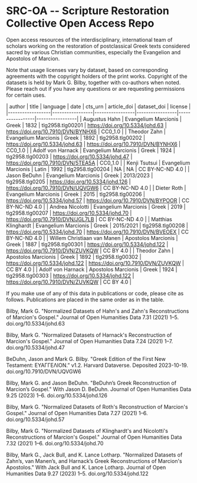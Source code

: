 # SRC-OA -- Scripture Restoration Collective Open Access Repo

Open access resources of the interdisciplinary, international team of scholars working on the restoration of postclassical Greek texts considered sacred by various Christian communities, especially the Evangelion and Apostolos of Marcion.

Note that usage licenses vary by dataset, based on corresponding agreements with the copyright holders of the print works. Copyright of the datasets is held by Mark G. Bilby, together with co-authors when noted. Please reach out if you have any questions or are requesting permissions for certain uses.

| author | title | language | date | cts_urn | article_doi | dataset_doi | license |
|------------------|-----------------|-----------------|-----------------|-----------------|-----------------|
| Augustus Hahn | Evangelium Marcionis | Greek | 1832 | tlg2958.tlg00201 | https://doi.org/10.5334/johd.63 | https://doi.org/10.7910/DVN/BYNHX6 | CC0_1.0 |
| Theodor Zahn | Evangelium Marcionis | Greek | 1892 | tlg2958.tlg00202  | https://doi.org/10.5334/johd.63 | https://doi.org/10.7910/DVN/BYNHX6 | CC0_1.0 |
| Adolf von Harnack | Evangelium Marcionis | Greek | 1924 | tlg2958.tlg00203 | https://doi.org/10.5334/johd.47 | https://doi.org/10.7910/DVN/5TEA5A | CC0_1.0 |
| Kenji Tsutsui | Evangelium Marcionis | Latin | 1992 | tlg2958.tlg00204 | NA | NA | CC BY-NC-ND 4.0 |
| Jason BeDuhn | Evangelium Marcionis | Greek | 2013/2023 | tlg2958.tlg0205 | https://doi.org/10.5334/johd.126 | https://doi.org/10.7910/DVN/UQVGW6 | CC BY-NC-ND 4.0 |
| Dieter Roth | Evangelium Marcionis | Greek | 2015 | tlg2958.tlg00206 |  https://doi.org/10.5334/johd.57 | https://doi.org/10.7910/DVN/BYPOOR | CC BY-NC-ND 4.0 |
| Andrea Nicolotti | Evangelium Marcionis | Greek | 2019 | tlg2958.tlg00207 | https://doi.org/10.5334/johd.70 | https://doi.org/10.7910/DVN/JGL7LB | CC BY-NC-ND 4.0 |
| Matthias Klinghardt | Evangelium Marcionis | Greek | 2015/2021 | tlg2958.tlg00208 | https://doi.org/10.5334/johd.70 | https://doi.org/10.7910/DVN/BVEOEX | CC BY-NC-ND 4.0 |
| Willem Christiaan van Manen | Apostolos Marcionis | Greek | 1887 | tlg2958.tlg00301 | https://doi.org/10.5334/johd.122 | https://doi.org/10.7910/DVN/ZUVKQW | CC BY 4.0 |
| Theodor Zahn | Apostolos Marcionis | Greek | 1892 | tlg2958.tlg00302 | https://doi.org/10.5334/johd.122 | https://doi.org/10.7910/DVN/ZUVKQW | CC BY 4.0 |
| Adolf von Harnack | Apostolos Marcionis | Greek | 1924 | tlg2958.tlg00303 | https://doi.org/10.5334/johd.122 | https://doi.org/10.7910/DVN/ZUVKQW | CC BY 4.0 |

If you make use of any of this data in publications or code, please cite as follows. Publications are placed in the same order as in the table.

Bilby, Mark G. "Normalized Datasets of Hahn's and Zahn's Reconstructions of Marcion's Gospel." Journal of Open Humanities Data 7.31 (2021) 1–5. doi.org/10.5334/johd.63

Bilby, Mark G. "Normalized Datasets of Harnack's Reconstruction of Marcion's Gospel." Journal of Open Humanities Data 7.24 (2021) 1–7. doi.org/10.5334/johd.47

BeDuhn, Jason and Mark G. Bilby. "Greek Edition of the First New Testament: ΕΥΑΓΓΕΛΙΟΝ.” v1.2. Harvard Dataverse. Deposited 2023-10-19. doi.org/10.7910/DVN/UQVGW6 

Bilby, Mark G. and Jason BeDuhn. "BeDuhn’s Greek Reconstruction of Marcion’s Gospel." With Jason D. BeDuhn. Journal of Open Humanities Data 9.25 (2023) 1–6. doi.org/10.5334/johd.126

Bilby, Mark G. "Normalized Datasets of Roth's Reconstruction of Marcion's Gospel." Journal of Open Humanities Data 7.27 (2021) 1–6. doi.org/10.5334/johd.57

Bilby, Mark G. "Normalized Datasets of Klinghardt's and Nicolotti's Reconstructions of Marcion's Gospel." Journal of Open Humanities Data 7.32 (2021) 1–6. doi.org/10.5334/johd.70

Bilby, Mark G., Jack Bull, and K. Lance Lotharp. "Normalized Datasets of Zahn’s, van Manen’s, and Harnack’s Greek Reconstructions of Marcion's Apostolos." With Jack Bull and K. Lance Lotharp. Journal of Open Humanities Data 9.27 (2023) 1–5. doi.org/10.5334/johd.122

